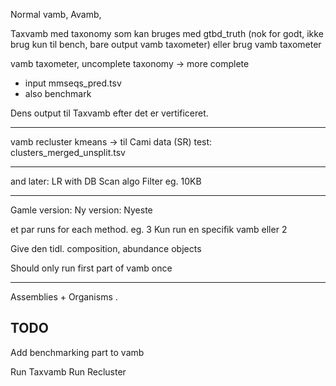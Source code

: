 
Normal vamb, Avamb, 

Taxvamb med taxonomy som kan bruges med gtbd_truth (nok for godt, ikke brug kun til bench, bare output vamb taxometer) eller brug vamb taxometer 

vamb taxometer, uncomplete taxonomy -> more complete 
- input mmseqs_pred.tsv
- also benchmark

Dens output til Taxvamb efter det er vertificeret.

---

vamb recluster
kmeans -> til Cami data (SR)
test:
  clusters_merged_unsplit.tsv


---
and 
later: LR with DB Scan algo
Filter eg. 10KB 


----
Gamle version: 
Ny version: Nyeste

et par runs for each method. eg. 3
Kun run en specifik vamb eller 2 

Give den tidl. composition, abundance objects

Should only run first part of vamb once

---
Assemblies + Organisms .




## TODO

Add benchmarking part to vamb

Run Taxvamb
Run Recluster




